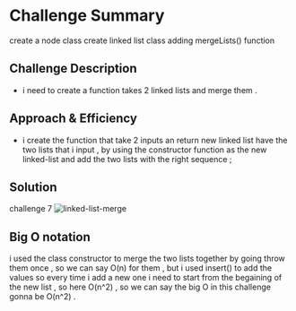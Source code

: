 # Challenge Summary
<!-- Short summary or background information -->
create a node class 
create linked list class 
adding mergeLists() function 

## Challenge Description
<!-- Description of the challenge -->
- i need to create a function takes 2 linked lists and merge them .

## Approach & Efficiency
<!-- What approach did you take? Why? What is the Big O space/time for this approach? -->
- i create the function that take 2 inputs an return new linked list have the two lists that i input , by using the constructor function as the new linked-list and add the two lists with the right sequence ;

## Solution
<!-- Embedded whiteboard image -->
challenge 7
![linked-list-merge](../../../assets/llmerge.JPG)


## Big O notation 
i used the class constructor to merge the two lists together by going throw them once , so we can say O(n) for them , but i used insert() to add the values so every time i add a new one i need to start from the begaining of the new list , so here O(n^2) , so we can say the big O in this challenge gonna be O(n^2) .


